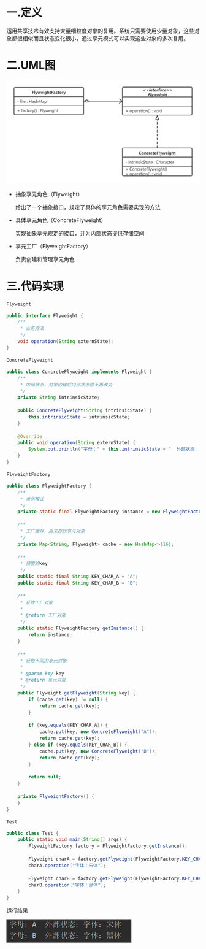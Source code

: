 # 一.定义

运用共享技术有效支持大量细粒度对象的复用。系统只需要使用少量对象，这些对象都很相似而且状态变化很小，通过享元模式可以实现这些对象的多次复用。

# 二.UML图

![](https://raw.githubusercontent.com/MrWater233/PictureHost/master/20200927151622.png)

- 抽象享元角色（Flyweight）

  给出了一个抽象接口，规定了具体的享元角色需要实现的方法

- 具体享元角色（ConcreteFlyweight）

  实现抽象享元规定的接口，并为内部状态提供存储空间

- 享元工厂（FlyweightFactory）

  负责创建和管理享元角色

# 三.代码实现

`Flyweight`

```java
public interface Flyweight {
	/**
	 * 业务方法
	 */
	void operation(String externState);
}
```

`ConcreteFlyweight`

```java
public class ConcreteFlyweight implements Flyweight {
	/**
	 * 内部状态，对象创建后内部状态就不再改变
	 */
	private String intrinsicState;

	public ConcreteFlyweight(String intrinsicState) {
		this.intrinsicState = intrinsicState;
	}

	@Override
	public void operation(String externState) {
		System.out.println("字母：" + this.intrinsicState + "  外部状态：" + externState);
	}
}
```

`FlyweightFactory`

```java
public class FlyweightFactory {
	/**
	 * 单例模式
	 */
	private static final FlyweightFactory instance = new FlyweightFactory();

	/**
	 * 工厂缓存，用来存放享元对象
	 */
	private Map<String, Flyweight> cache = new HashMap<>(16);

	/**
	 * 预置的key
	 */
	public static final String KEY_CHAR_A = "A";
	public static final String KEY_CHAR_B = "B";

	/**
	 * 获取工厂对象
	 *
	 * @return 工厂对象
	 */
	public static FlyweightFactory getInstance() {
		return instance;
	}

	/**
	 * 获取不同的享元对象
	 *
	 * @param key key
	 * @return 享元对象
	 */
	public Flyweight getFlyweight(String key) {
		if (cache.get(key) != null) {
			return cache.get(key);
		}

		if (key.equals(KEY_CHAR_A)) {
			cache.put(key, new ConcreteFlyweight("A"));
			return cache.get(key);
		} else if (key.equals(KEY_CHAR_B)) {
			cache.put(key, new ConcreteFlyweight("B"));
			return cache.get(key);
		}

		return null;
	}

	private FlyweightFactory() {
	}
}
```

`Test`

```java
public class Test {
	public static void main(String[] args) {
		FlyweightFactory factory = FlyweightFactory.getInstance();

		Flyweight charA = factory.getFlyweight(FlyweightFactory.KEY_CHAR_A);
		charA.operation("字体：宋体");

		Flyweight charB = factory.getFlyweight(FlyweightFactory.KEY_CHAR_B);
		charB.operation("字体：黑体");
	}
}
```

运行结果

![](https://raw.githubusercontent.com/MrWater233/PictureHost/master/20200927154259.png)